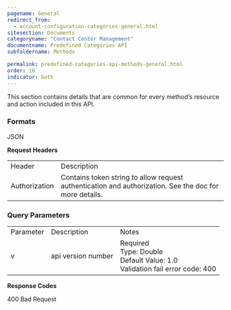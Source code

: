 ```yaml
---
pagename: General
redirect_from:
  - account-configuration-categories-general.html
sitesection: Documents
categoryname: "Contact Center Management"
documentname: Predefined Categories API
subfoldername: Methods

permalink: predefined-categories-api-methods-general.html
order: 10
indicator: both
---
```


This section contains details that are common for every method’s resource and action included in this API.

### Formats

JSON

**Request Headers**

<table>
  <tr>
    <td>Header</td>
    <td>Description</td>
  </tr>
  <tr>
    <td>Authorization</td>
    <td>Contains token string to allow request authentication and authorization. See the doc for more details.</td>
  </tr>
</table>


### Query Parameters

<table>
  <tr>
    <td>Parameter</td>
    <td>Description</td>
    <td>Notes</td>
  </tr>
  <tr>
    <td>v</td>
    <td>api version number</td>
    <td>Required<br>Type: Double<br>Default Value: 1.0<br>Validation fail error code: 400</td>
  </tr>
</table>


**Response Codes**

400 Bad Request
